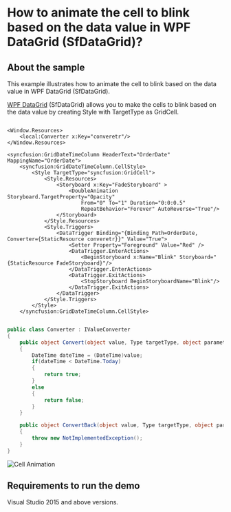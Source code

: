# How to animate the cell to blink based on the data value in WPF DataGrid (SfDataGrid)?

## About the sample

This example illustrates how to animate the cell to blink based on the data value in WPF DataGrid (SfDataGrid).

[WPF DataGrid](https://www.syncfusion.com/wpf-controls/datagrid) (SfDataGrid) allows you to make the cells to blink based on the data value by creating Style with TargetType as GridCell.

```Xaml

<Window.Resources>
    <local:Converter x:Key="converetr"/>
</Window.Resources>

<syncfusion:GridDateTimeColumn HeaderText="OrderDate" MappingName="OrderDate">
    <syncfusion:GridDateTimeColumn.CellStyle>
        <Style TargetType="syncfusion:GridCell">
            <Style.Resources>
                <Storyboard x:Key="FadeStoryboard" >
                    <DoubleAnimation Storyboard.TargetProperty="Opacity" 
                        From="0" To="1" Duration="0:0:0.5"
                        RepeatBehavior="Forever" AutoReverse="True"/>
                </Storyboard>
            </Style.Resources>
            <Style.Triggers>
                <DataTrigger Binding="{Binding Path=OrderDate, Converter={StaticResource converetr}}" Value="True">
                    <Setter Property="Foreground" Value="Red" />
                    <DataTrigger.EnterActions>
                        <BeginStoryboard x:Name="Blink" Storyboard="{StaticResource FadeStoryboard}"/>
                    </DataTrigger.EnterActions>
                    <DataTrigger.ExitActions>
                        <StopStoryboard BeginStoryboardName="Blink"/>
                    </DataTrigger.ExitActions>
                </DataTrigger>
            </Style.Triggers>
        </Style>
    </syncfusion:GridDateTimeColumn.CellStyle> 

```

```C#

public class Converter : IValueConverter
{
    public object Convert(object value, Type targetType, object parameter, CultureInfo culture)
    {
        DateTime dateTime = (DateTime)value;
        if(dateTime < DateTime.Today)
        {
            return true;
        }
        else
        {
            return false;
        }
    }

    public object ConvertBack(object value, Type targetType, object parameter, CultureInfo culture)
    {
        throw new NotImplementedException();
    }
}

```

![Cell Animation](CellBlink.gif)

## Requirements to run the demo 

Visual Studio 2015 and above versions.
